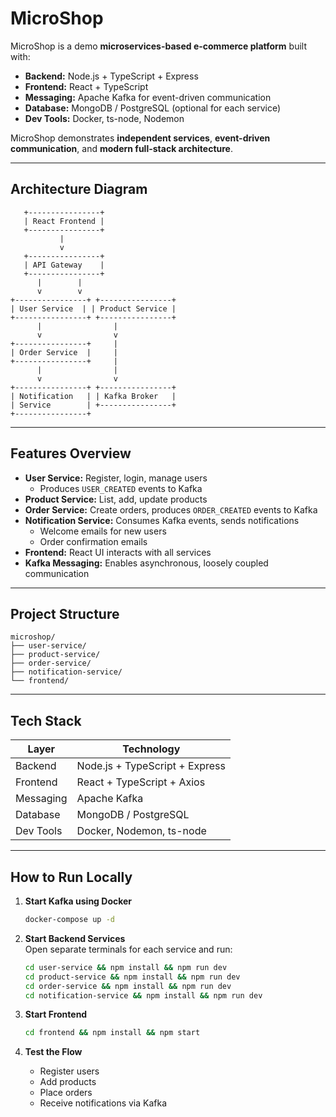 # MicroShop

MicroShop is a demo **microservices-based e-commerce platform** built with:

- **Backend:** Node.js + TypeScript + Express  
- **Frontend:** React + TypeScript  
- **Messaging:** Apache Kafka for event-driven communication  
- **Database:** MongoDB / PostgreSQL (optional for each service)  
- **Dev Tools:** Docker, ts-node, Nodemon  

MicroShop demonstrates **independent services**, **event-driven communication**, and **modern full-stack architecture**.

---

## Architecture Diagram

```
   +----------------+        
   | React Frontend |        
   +----------------+        
           |                       
           v                       
   +----------------+        
   | API Gateway    |        
   +----------------+        
      |        |                 
      v        v                 
+----------------+ +----------------+
| User Service  | | Product Service |
+----------------+ +----------------+
      |                |
      v                v
+----------------+     |
| Order Service  |     |
+----------------+     |
      |                |
      v                v
+----------------+ +----------------+
| Notification   | | Kafka Broker   |
| Service        | +----------------+
+----------------+
```

---

## Features Overview

- **User Service:** Register, login, manage users  
  - Produces `USER_CREATED` events to Kafka  
- **Product Service:** List, add, update products  
- **Order Service:** Create orders, produces `ORDER_CREATED` events to Kafka  
- **Notification Service:** Consumes Kafka events, sends notifications  
  - Welcome emails for new users  
  - Order confirmation emails  
- **Frontend:** React UI interacts with all services  
- **Kafka Messaging:** Enables asynchronous, loosely coupled communication  

---

## Project Structure

```
microshop/
├── user-service/
├── product-service/
├── order-service/
├── notification-service/
└── frontend/
```

---

## Tech Stack

| Layer     | Technology                        |
|-----------|-----------------------------------|
| Backend   | Node.js + TypeScript + Express    |
| Frontend  | React + TypeScript + Axios        |
| Messaging | Apache Kafka                      |
| Database  | MongoDB / PostgreSQL              |
| Dev Tools | Docker, Nodemon, ts-node          |

---

## How to Run Locally

1. **Start Kafka using Docker**  
   ```bash
   docker-compose up -d
   ```

2. **Start Backend Services**  
   Open separate terminals for each service and run:
   ```bash
   cd user-service && npm install && npm run dev
   cd product-service && npm install && npm run dev
   cd order-service && npm install && npm run dev
   cd notification-service && npm install && npm run dev
   ```

3. **Start Frontend**  
   ```bash
   cd frontend && npm install && npm start
   ```

4. **Test the Flow**  
   - Register users  
   - Add products  
   - Place orders  
   - Receive notifications via Kafka